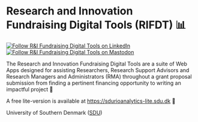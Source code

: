 # Research and Innovation Fundraising Digital Tools (RIFDT) 📊

[![Follow R&I Fundraising Digital Tools on LinkedIn](https://img.shields.io/badge/LinkedIn-blue?logo=linkedin)](https://www.linkedin.com/groups/12721532/ "Follow R&I Fundraising Digital Tools on LinkedIn")
[![Follow R&I Fundraising Digital Tools on Mastodon](https://img.shields.io/mastodon/follow/110944426785095712)](https://mastodon.social/@sdurioanalytics "Follow R&I Fundraising Digital Tools on Mastodon")

The Research and Innovation Fundraising Digital Tools are a suite of Web Apps designed for assisting Researchers, Research Support Advisors and Research Managers and Administrators (RMA) throughout a grant proposal submission from finding a pertinent financing opportunity to writing an impactful project 🔬

A free lite-version is available at <https://sdurioanalytics-lite.sdu.dk> 🔗

University of Southern Denmark ([SDU][sdu])

<!--

**Here are some ideas to get you started:**

🙋‍♀️ A short introduction - what is your organization all about?
🌈 Contribution guidelines - how can the community get involved?
👩‍💻 Useful resources - where can the community find your docs? Is there anything else the community should know?
🍿 Fun facts - what does your team eat for breakfast?
🧙 Remember, you can do mighty things with the power of [Markdown](https://docs.github.com/github/writing-on-github/getting-started-with-writing-and-formatting-on-github/basic-writing-and-formatting-syntax)

[![Follow SDU RIO Analytics on Twitter](https://img.shields.io/twitter/follow/sdurioanalytics.svg?style=social&logo=twitter)](https://twitter.com/sdurioanalytics)
-->

<!-- links -->

[sdu]: https://www.sdu.dk/en